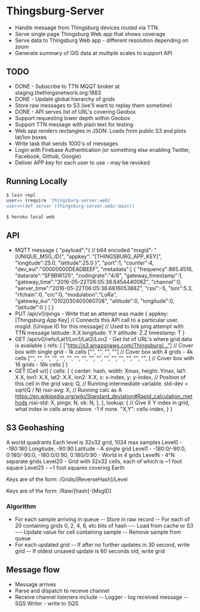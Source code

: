 
# Thingsburg-Server

- Handle message from Thingsburg devices routed via TTN.
- Serve single page Thingsburg Web app that shows coverage
- Serve data to Thingsburg Web app - different resolution depending on zoom
- Generate summary of GIS data at multiple scales to support API

## TODO
- DONE - Subscribe to TTN MQQT broker at staging.thethingsnetwork.org:1883
- DONE - Update global hierarchy of grids
- Store raw messages to S3 (we'll want to replay them sometime)
- DONE - API serves list of URL's covering Geobox
- Support requesting lower depth within Geobox
- Support TTN message with plain text for testing
- Web app renders rectangles in JSON: Loads from public S3 and plots lat/lon boxes
- Write task that sends 1000's of messages
- Login with Firebase Authentication (or something else enabling Twitter, Facebook, Github, Google)
- Deliver APP key for each user to use - may be revoked

## Running Locally

```sh
$ lein repl
user=> (require 'thingsburg-server.web)
user=>(def server (thingsburg-server.web/-main))
```

```sh
$ heroku local web
```

## API
- MQTT message
{
  "payload":"{ // b64 encoded
    "msgid": "[UNIQUE_MSG_ID]",
    "appkey": "[THINGSBURG_APP_KEY]",
    "longitude":25.0,
    "latitude":25.0
  }",
  "port":1,
  "counter":4,
  "dev_eui":"00000000DEADBEEF",
  "metadata":[
    {
      "frequency":865.4516,
      "datarate":"SF9BW125",
      "codingrate":"4/8",
      "gateway_timestamp":1,
      "gateway_time":"2016-05-22T06:05:38.645444008Z",
      "channel":0,
      "server_time":"2016-05-22T06:05:38.681605388Z",
      "rssi":-5,
      "lsnr":5.3,
      "rfchain":0,
      "crc":0,
      "modulation":"LoRa",
      "gateway_eui":"0102030405060708",
      "altitude":0,
      "longitude":0,
      "latitude":0
    }
  ]
}
- PUT /api/v0/pings - Write that an attempt was made
{
  appkey: [Thingsburg App Key] // Connects this API call to a particular user.
  msgid: [Unique ID for this message] // Used to link ping attempt with TTN message
  latitude: X.X
  longitude: Y.Y
  altitude: Z.Z
  timestamp: T
}
- GET /api/v0/refs/Lat1/Lon1/Lat2/Lon2 - Get list of URL's where grid data is available
{
  refs: [
    ["http://s3.amazonaws.com/Thingsburg/..."]  // Cover box with single grid - 1k cells
    ["", "", "", ""]                            // Cover box with 4 grids - 4k cells
    ["", "", "", "", "", "", "", "", "", "", "", "", "", "", "", "", ] // Cover box with 16 grids - 16k cells
  ]
}
- GET [Cell url]
{
  cells: [
    {
      center: hash,
      width: Xmax, height: Ymax,
      lat1: X.X, lon1: X.X,
      lat2: X.X, lon2: X.X,
      x: x-index, y: y-index, // Position of this cell in the grid
      varq: Q, // Running intermediate variable. std-dev = sqrt(Q / N)
      rssi-avg: X, // Running calc as A https://en.wikipedia.org/wiki/Standard_deviation#Rapid_calculation_methods
      rssi-std: X,
      pings: N,
      ok: N,
    },
  ],
  lookup: { // Give X Y index in grid, what index in cells array above. -1 if none.
    "X,Y": cells-index,
  }
}

## S3 Geohashing
A world quadrants
Each level is 32x32 grid, 1024 max samples
Level0 - -180:180 Longitude, -90:90 Latitude - A single grid
Level1 - -180:0/-90:0, 0:180/-90:0, -180:0/0:90, 0:180/0:90 - World in 4 grids
LevelN - 4^N separate grids
Level20 - Grid with 32x32 cells, each of which is ~1 foot square
Level25 - ~1 foot squares covering Earth

Keys are of the form: /Grids/[ReverseHash]/Level

Keys are of the form: /Raw/[hash]-[MsgID]

### Algorithm
- For each sample arriving in queue
-- Store in raw record
-- For each of 20 containing grids 0, 2, 4, 6, etc bits of hash
--- Load from cache or S3
--- Update value for cell containing sample
-- Remove sample from queue
- For each updated grid
-- If after no further updates in 30 second, write grid
-- If oldest unsaved update is 60 seconds old, write grid

## Message flow
- Message arrives
- Parse and dispatch to receive channel
- Receive channel listeners include
-- Logger - log received message
-- SQS Writer - write to SQS
